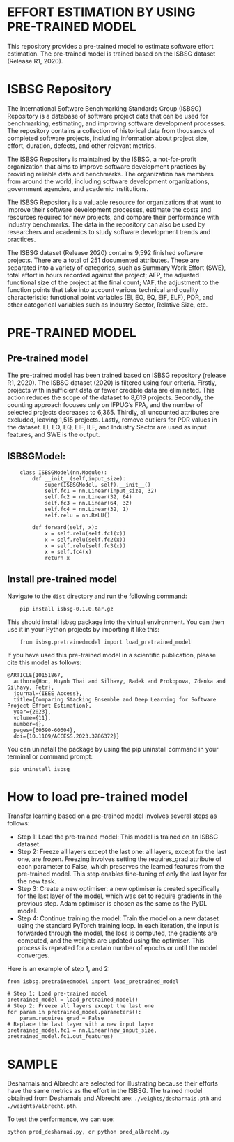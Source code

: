 # EFFORT ESTIMATION BY USING PRE-TRAINED MODEL
This repository provides a pre-trained model to estimate software effort estimation. The pre-trained model is trained based on the ISBSG dataset (Release R1, 2020).

# ISBSG Repository

The International Software Benchmarking Standards Group (ISBSG) Repository is a database of software project data that can be used for benchmarking, estimating, and improving software development processes. The repository contains a collection of historical data from thousands of completed software projects, including information about project size, effort, duration, defects, and other relevant metrics.

The ISBSG Repository is maintained by the ISBSG, a not-for-profit organization that aims to improve software development practices by providing reliable data and benchmarks. The organization has members from around the world, including software development organizations, government agencies, and academic institutions.

The ISBSG Repository is a valuable resource for organizations that want to improve their software development processes, estimate the costs and resources required for new projects, and compare their performance with industry benchmarks. The data in the repository can also be used by researchers and academics to study software development trends and practices.

The ISBSG dataset (Release 2020) contains 9,592 finished software projects. There are a total of 251 documented attributes. These are separated into a variety of categories, such as Summary Work Effort (SWE), total effort in hours recorded against the project; AFP, the adjusted functional size of the project at the final count; VAF, the adjustment to the function points that take into account various technical and quality characteristic; functional point variables (EI, EO, EQ, EIF, ELF), PDR, and other categorical variables such as Industry Sector, Relative Size, etc.

# PRE-TRAINED MODEL

## Pre-trained model
The pre-trained model has been trained based on ISBSG repository (release R1, 2020). The ISBSG dataset (2020) is filtered using four criteria. Firstly, projects with insufficient data or fewer credible data are eliminated. This action reduces the scope of the dataset to 8,619 projects. Secondly, the counting approach focuses only on IFPUG’s FPA, and the number of selected projects decreases to 6,365. Thirdly, all uncounted attributes are excluded, leaving 1,515 projects. Lastly, remove outliers for PDR values in the dataset. EI, EO, EQ, EIF, ILF, and Industry Sector are used as input features, and SWE is the output.

## ISBSGModel:

```
    class ISBSGModel(nn.Module):
        def __init__(self,input_size):
            super(ISBSGModel, self).__init__()
            self.fc1 = nn.Linear(input_size, 32)
            self.fc2 = nn.Linear(32, 64)
            self.fc3 = nn.Linear(64, 32)
            self.fc4 = nn.Linear(32, 1)
            self.relu = nn.ReLU()
            
        def forward(self, x):
            x = self.relu(self.fc1(x))
            x = self.relu(self.fc2(x))
            x = self.relu(self.fc3(x))
            x = self.fc4(x)
            return x

```

## Install pre-trained model

Navigate to the ``dist`` directory and run the following command:

```
    pip install isbsg-0.1.0.tar.gz

```
This should install isbsg package into the virtual environment. You can then use it in your Python projects by importing it like this:

```
    from isbsg.pretrainedmodel import load_pretrained_model

```
If you have used this pre-trained model in a scientific publication, please cite this model as follows:

```
@ARTICLE{10151867,
  author={Hoc, Huynh Thai and Silhavy, Radek and Prokopova, Zdenka and Silhavy, Petr},
  journal={IEEE Access}, 
  title={Comparing Stacking Ensemble and Deep Learning for Software Project Effort Estimation}, 
  year={2023},
  volume={11},
  number={},
  pages={60590-60604},
  doi={10.1109/ACCESS.2023.3286372}}

```

You can uninstall the package by using the pip uninstall command in your terminal or command prompt:

```
 pip uninstall isbsg

```
# How to load pre-trained model

Transfer learning based on a pre-trained model involves several steps as follows:
* Step 1: Load the pre-trained model: This model is trained on an ISBSG dataset.
* Step 2: Freeze all layers except the last one: all layers, except for the last one, are frozen. Freezing involves setting the requires_grad attribute of each parameter to False, which preserves the learned features from the pre-trained model. This step enables fine-tuning of only the last layer for the new task.
* Step 3: Create a new optimiser: a new optimiser is created specifically for the last layer of the model, which was set to require gradients in the previous step. Adam optimiser is chosen as the same as the PyDL model. 
* Step 4: Continue training the model: Train the model on a new dataset using the standard PyTorch training loop. In each iteration, the input is forwarded through the model, the loss is computed, the gradients are computed, and the weights are updated using the optimiser. This process is repeated for a certain number of epochs or until the model converges. 

Here is an example of step 1, and 2:

```
from isbsg.pretrainedmodel import load_pretrained_model

# Step 1: Load pre-trained model
pretrained_model = load_pretrained_model()
# Step 2: Freeze all layers except the last one
for param in pretrained_model.parameters():
    param.requires_grad = False
# Replace the last layer with a new input layer
pretrained_model.fc1 = nn.Linear(new_input_size, pretrained_model.fc1.out_features)

```

# SAMPLE

Desharnais and Albrecht are selected for illustrating because their efforts have the same metrics as the effort in the ISBSG. The trained model obtained from Desharnais and Albrecht are: ``./weights/desharnais.pth`` and ``./weights/albrecht.pth``.

To test the performance, we can use:

```
python pred_desharnai.py, or python pred_albrecht.py

```


